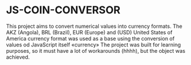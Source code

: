 # JS-COIN-CONVERSOR
This project aims to convert numerical values ​​into currency formats. The AKZ (Angola), BRL (Brazil), EUR (Europe) and (USD) United States of America currency format was used as a base using the conversion of values ​​od JavaScript itself «currency» The project was built for learning purposes, so it must have a lot of workarounds (hhhh), but the object was achieved.
